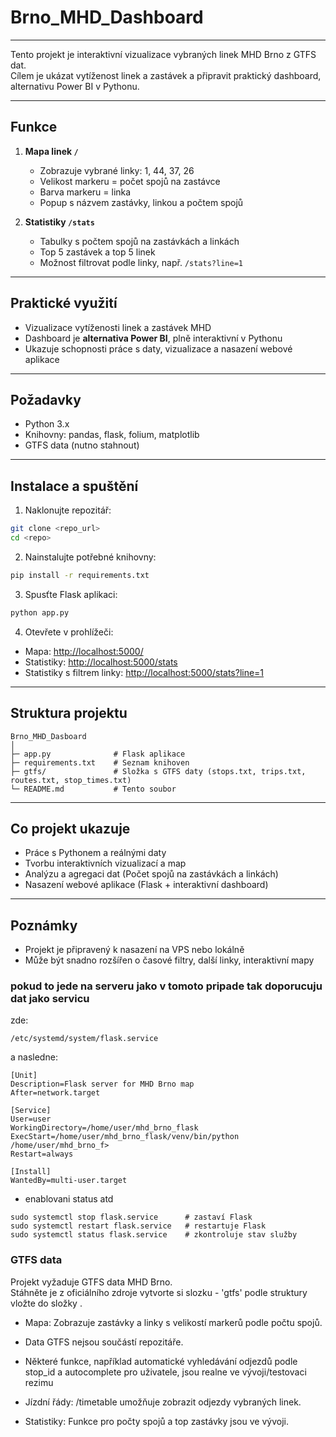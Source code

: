 # Brno_MHD_Dashboard


---



Tento projekt je interaktivní vizualizace vybraných linek MHD Brno z GTFS dat.  
Cílem je ukázat vytíženost linek a zastávek a připravit praktický dashboard, alternativu Power BI v Pythonu.

---

## Funkce

1. **Mapa linek `/`**  
   - Zobrazuje vybrané linky: 1, 44, 37, 26   
   - Velikost markeru = počet spojů na zastávce  
   - Barva markeru = linka  
   - Popup s názvem zastávky, linkou a počtem spojů

2. **Statistiky `/stats`**  
   - Tabulky s počtem spojů na zastávkách a linkách  
   - Top 5 zastávek a top 5 linek  
   - Možnost filtrovat podle linky, např. `/stats?line=1`

---

## Praktické využití

- Vizualizace vytíženosti linek a zastávek MHD  
- Dashboard je **alternativa Power BI**, plně interaktivní v Pythonu  
- Ukazuje schopnosti práce s daty, vizualizace a nasazení webové aplikace  

---

## Požadavky

- Python 3.x  
- Knihovny: pandas, flask, folium, matplotlib  
- GTFS data (nutno stahnout)  

---

## Instalace a spuštění

1. Naklonujte repozitář:

```bash
git clone <repo_url>
cd <repo>
````

2. Nainstalujte potřebné knihovny:

```bash
pip install -r requirements.txt
```

3. Spusťte Flask aplikaci:

```bash
python app.py
```

4. Otevřete v prohlížeči:

* Mapa: [http://localhost:5000/](http://localhost:5000/)
* Statistiky: [http://localhost:5000/stats](http://localhost:5000/stats)
* Statistiky s filtrem linky: [http://localhost:5000/stats?line=1](http://localhost:5000/stats?line=1)

---

## Struktura projektu

```
Brno_MHD_Dasboard
│
├─ app.py              # Flask aplikace
├─ requirements.txt    # Seznam knihoven
├─ gtfs/               # Složka s GTFS daty (stops.txt, trips.txt, routes.txt, stop_times.txt)
└─ README.md           # Tento soubor
```

---

## Co projekt ukazuje 

* Práce s Pythonem a reálnými daty
* Tvorbu interaktivních vizualizací a map
* Analýzu a agregaci dat (Počet spojů na zastávkách a linkách)
* Nasazení webové aplikace (Flask + interaktivní dashboard)

---

## Poznámky

* Projekt je připravený k nasazení na VPS nebo lokálně
* Může být snadno rozšířen o časové filtry, další linky, interaktivní mapy

### pokud to jede na serveru jako v tomoto pripade tak doporucuju dat jako servicu <br>

zde:
```
/etc/systemd/system/flask.service
```
a nasledne:

```
[Unit]
Description=Flask server for MHD Brno map
After=network.target

[Service]
User=user
WorkingDirectory=/home/user/mhd_brno_flask
ExecStart=/home/user/mhd_brno_flask/venv/bin/python /home/user/mhd_brno_f>
Restart=always

[Install]
WantedBy=multi-user.target
```

* enablovani status atd

```
sudo systemctl stop flask.service      # zastaví Flask
sudo systemctl restart flask.service   # restartuje Flask
sudo systemctl status flask.service    # zkontroluje stav služby
```

### GTFS data

Projekt vyžaduje GTFS data MHD Brno.  
Stáhněte je z oficiálního zdroje  vytvorte si slozku   - 'gtfs'  podle struktury vložte do složky .



- Mapa: Zobrazuje zastávky a linky s velikostí markerů podle počtu spojů.


- Data GTFS nejsou součástí repozitáře.
- Některé funkce, například automatické vyhledávání odjezdů podle stop_id a autocomplete pro uživatele, jsou realne ve vývoji/testovaci rezimu

- Jízdní řády: /timetable umožňuje zobrazit odjezdy vybraných linek.

- Statistiky: Funkce pro počty spojů a top zastávky jsou ve vývoji.



